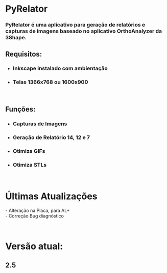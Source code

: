 <h1>PyRelator</h1>

<h3>PyRelator é uma aplicativo para geração de relatórios e capturas de imagens baseado no aplicativo OrthoAnalyzer da 3Shape.</h3>

<h2>Requisitos:</h2>

<ul>
<li><h3>Inkscape instalado com ambientação</h3></li>
<li><h3>Telas 1366x768 ou 1600x900</h3></li>
</ul>
<br>

<h2>Funções:</h2>

<ul>
<li><h3>Capturas de Imagens</h3></li>
<li><h3>Geração de Relatório 14, 12 e 7</h3></li>
<li><h3>Otimiza GIFs</h3></li>
<li><h3>Otimiza STLs</h3></li>
</ul>


<br>
<h1>Últimas Atualizações</h1>

<p id="appatualizacao">
  - Alteração na Placa, para AL+ <br>
  - Correção Bug diagnóstico <br>
</p>

<br>

<h1>Versão atual:</h1>

<h2 id="appversao">2.5</h2>




